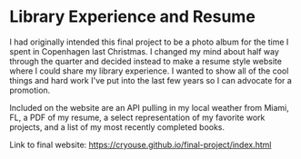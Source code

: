 # Library Experience and Resume

I had originally intended this final project to be a photo album for the time I spent in Copenhagen last Christmas. I changed my mind about half way through the quarter and decided instead to make a resume style website where I could share my library experience. I wanted to show all of the cool things and hard work I've put into the last few years so I can advocate for a promotion.

Included on the website are an API pulling in my local weather from Miami, FL, a PDF of my resume, a select representation of my favorite work projects, and a list of my most recently completed books. 

Link to final website: https://cryouse.github.io/final-project/index.html 
